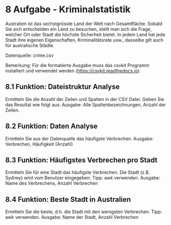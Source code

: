 # 8 Aufgabe - Kriminalstatistik

Australien ist das sechstgrösste Land der Welt nach Gesamtfläche. Sobald Sie sich entscheiden ein
Land zu besuchen, stellt man sich die Frage, welcher Ort oder Stadt die höchste Sicherheit bietet. In
jedem Land hat jede Stadt ihre eigenen Eigenschaften, Kriminalitätsrate usw., dasselbe gilt auch für
australische Städte.

Datenquelle: crime.csv

Bemerkung: Für die formatierte Ausgabe muss das csvkit Programm installiert und verwendet
werden (https://csvkit.readthedocs.io).

## 8.1 Funktion: Dateistruktur Analyse

Ermitteln Sie die Anzahl der Zeilen und Spalten in der CSV Datei. Geben Sie das Resultat wie folgt aus:
Ausgabe: Alle Spaltenbezeichnungen, Anzahl der Zeilen.

## 8.2 Funktion: Daten Analyse

Ermitteln Sie aus der Datenquelle das häufigste Verbrechen.
Ausgabe: Verbrechen, Häufigkeit (Anzahl)

## 8.3 Funktion: Häufigstes Verbrechen pro Stadt

Ermitteln Sie für eine Stadt das häufigste Verbrechen. Die Stadt (z.B. Sydney) wird vom Benutzer
eingegeben.
Tipp: awk verwenden.
Ausgabe: Name des Verbrechens, Anzahl Verbrechen

## 8.4 Funktion: Beste Stadt in Australien

Ermitteln Sie die beste, d.h. die Stadt mit den wenigsten Verbrechen.
Tipp: awk verwenden.
Ausgabe: Name der Stadt, Anzahl Verbrechen